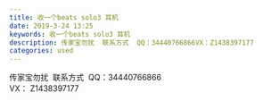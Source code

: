 ```yaml
---
title: 收一个beats solo3 耳机
date: 2019-3-24 13:25
keywords: 收一个beats solo3 耳机
description: 传家宝勿扰  联系方式  QQ：34440766866VX：Z1438397177  
categories: used
---
```

<td class="t_f" id="postmessage_3296692">

传家宝勿扰  联系方式  QQ：34440766866<br/>
VX： Z1438397177    <img alt="" border="0" class="zoom" data-cf-modified-58473dedbeb60e91e35563ba-="" file="https://www.apple.com/cn/shop/product/MP162PA/A" id="aimg_D3992" lazyloadthumb="1" onclick="" onmouseover="" src="https://www.apple.com/cn/shop/product/MP162PA/A"/></td>
